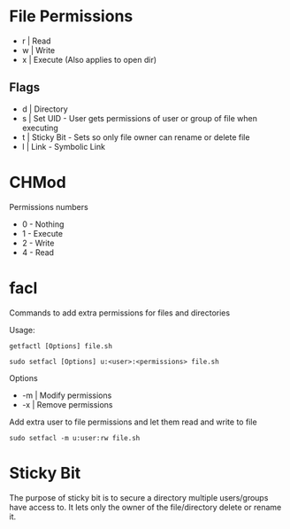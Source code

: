 
# File Permissions
* r | Read
* w | Write
* x | Execute (Also applies to open dir)

## Flags
* d | Directory
* s | Set UID - User gets permissions of user or group of file when executing
* t | Sticky Bit - Sets so only file owner can rename or delete file
* l | Link - Symbolic Link

# CHMod
Permissions numbers
* 0 - Nothing
* 1 - Execute
* 2 - Write
* 4 - Read

# facl
Commands to add extra permissions for files and directories

Usage:

`getfactl [Options] file.sh`

`sudo setfacl [Options] u:<user>:<permissions> file.sh`

Options
* -m | Modify permissions
* -x | Remove permissions

Add extra user to file permissions and let them read and write to file

`sudo setfacl -m u:user:rw file.sh`

# Sticky Bit
The purpose of sticky bit is to secure a directory multiple users/groups have access to. 
It lets only the owner of the file/directory delete or rename it.
